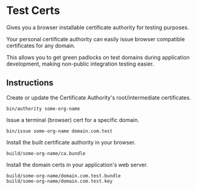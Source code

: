 # Test Certs

Gives you a browser installable certificate authority for testing purposes.

Your personal certificate authority can easily issue browser compatible certificates for any domain.

This allows you to get green padlocks on test domains during application development, making non-public integration testing easier.

## Instructions

Create or update the Certificate Authority's root/intermediate certificates.

```
bin/authority some-org-name
```

Issue a terminal (browser) cert for a specific domain.

```
bin/issue some-org-name domain.com.test
```

Install the built certificate authority in your browser.

```
build/some-org-name/ca.bundle
```

Install the domain certs in your application's web server.

```
build/some-org-name/domain.com.test.bundle
build/some-org-name/domain.com.test.key
```
